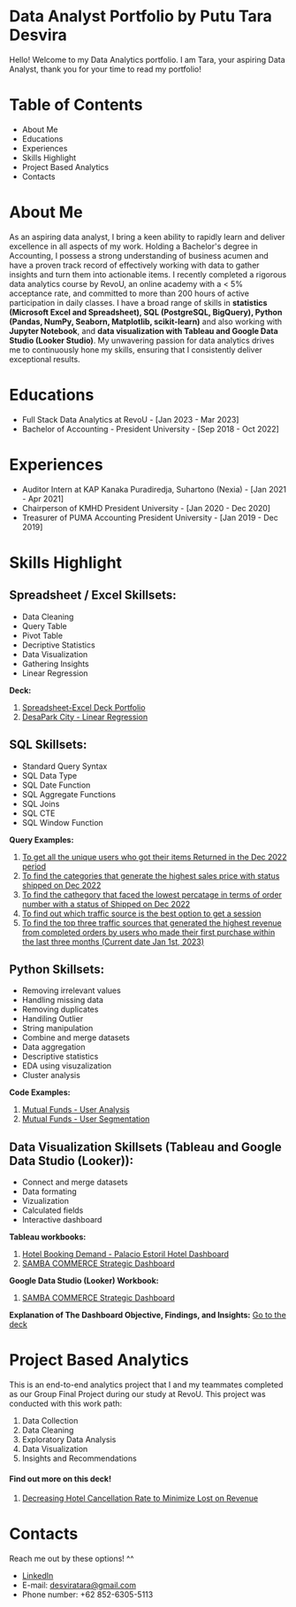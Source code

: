 # Data Analyst Portfolio by Putu Tara Desvira
Hello! Welcome to my Data Analytics portfolio.  I am Tara, your aspiring Data Analyst, thank you for your time to read my portfolio! 

# Table of Contents
* About Me
* Educations
* Experiences
* Skills Highlight
* Project Based Analytics
* Contacts

# About Me
As an aspiring data analyst, I bring a keen ability to rapidly learn and deliver excellence in all aspects of my work. Holding a Bachelor's degree in Accounting, I possess a strong understanding of business acumen and have a proven track record of effectively working with data to gather insights and turn them into actionable items. I recently completed a rigorous data analytics course by RevoU, an online academy with a < 5% acceptance rate, and committed to more than 200 hours of active participation in daily classes. I have a broad range of skills in **statistics (Microsoft Excel and Spreadsheet), SQL (PostgreSQL, BigQuery), Python (Pandas, NumPy, Seaborn, Matplotlib, scikit-learn)** and also working with **Jupyter Notebook**, and **data visualization with Tableau and Google Data Studio (Looker Studio)**. My unwavering passion for data analytics drives me to continuously hone my skills, ensuring that I consistently deliver exceptional results.

# Educations
* Full Stack Data Analytics at RevoU - [Jan 2023 - Mar 2023]
* Bachelor of Accounting - President University - [Sep 2018 - Oct 2022]

# Experiences
* Auditor Intern at KAP Kanaka Puradiredja, Suhartono (Nexia) - [Jan 2021 - Apr 2021]
* Chairperson of KMHD President University - [Jan 2020 - Dec 2020]
* Treasurer of PUMA Accounting President University - [Jan 2019 - Dec 2019]

# Skills Highlight
## Spreadsheet / Excel Skillsets:
* Data Cleaning
* Query Table
* Pivot Table
* Decriptive Statistics
* Data Visualization
* Gathering Insights
* Linear Regression

**Deck:**

1. [Spreadsheet-Excel Deck Portfolio](https://drive.google.com/file/d/1FOhpa6jPqr9HLKNQtl7os_FlGnOoc8Ji/view?usp=sharing)
2. [DesaPark City - Linear Regression](https://docs.google.com/spreadsheets/d/1EuE75mTwSmNcpX2vgH3Y6JC8GNwpEfg8uPLkv82xLM4/edit?usp=sharing)

## SQL Skillsets:
* Standard Query Syntax
* SQL Data Type
* SQL Date Function
* SQL Aggregate Functions
* SQL Joins
* SQL CTE
* SQL Window Function

**Query Examples:**
1. [To get all the unique users who got their items Returned in the Dec 2022 period ](https://console.cloud.google.com/bigquery?sq=542976873921:d16b89194d9945eaa9e5a06919efedd1)
2. [To find the categories that generate the highest sales price with status shipped on Dec 2022](https://console.cloud.google.com/bigquery?sq=542976873921:36c154473b4b4effae25a83eadfe8613)
3. [To find the cathegory that faced the lowest percatage in terms of order number with a status of Shipped on Dec 2022](https://console.cloud.google.com/bigquery?sq=542976873921:b9d04088f18a459a999b4befebd24481)
4. [To find out which traffic source is the best option to get a session](https://console.cloud.google.com/bigquery?sq=542976873921:5ccbaeeb6a754e4796dd5d98d6786f57)
5. [To find the top three traffic sources that generated the highest revenue from completed orders by users who made their first purchase within the last three months (Current date Jan 1st, 2023)](https://console.cloud.google.com/bigquery?sq=542976873921:4998d3983d994f57bdb183b1f6c1073e)

## Python Skillsets:
* Removing irrelevant values
* Handling missing data
* Removing duplicates
* Handiling Outlier
* String manipulation
* Combine and merge datasets
* Data aggregation
* Descriptive statistics
* EDA using visuzalization
* Cluster analysis

**Code Examples:**
1. [Mutual Funds - User Analysis](https://github.com/taradesvira/Putu-Tara-Desvira-Data-Analytics-Portfolio/blob/main/Mutual%20Fund%20Company%20User%20Analysis.ipynb)
2. [Mutual Funds - User Segmentation](https://github.com/taradesvira/Putu-Tara-Desvira-Data-Analytics-Portfolio/blob/main/Mutual_Fund_Customer_Segmentation.ipynb)

## Data Visualization Skillsets (Tableau and Google Data Studio (Looker)):
* Connect and merge datasets
* Data formating
* Vizualization
* Calculated fields
* Interactive dashboard

**Tableau workbooks:**
1. [Hotel Booking Demand - Palacio Estoril Hotel Dashboard](https://public.tableau.com/views/HotelBookingDemand-PalacioEstorilHotel/All?:language=en-US&:display_count=n&:origin=viz_share_link)
2. [SAMBA COMMERCE Strategic Dashboard](https://public.tableau.com/views/SAMBACOMMERCEStrategicDashboard/Dashboard?:language=en-US&:display_count=n&:origin=viz_share_link)

**Google Data Studio (Looker) Workbook:**
1. [SAMBA COMMERCE Strategic Dashboard](https://lookerstudio.google.com/reporting/6ba7c9c4-9d36-4263-ba6d-7c548fcf7e15/page/5WXKD)

**Explanation of The Dashboard Objective, Findings, and Insights:**
[Go to the deck](https://drive.google.com/file/d/1k5EOoFBf_6p_7WaMXIgnE53XzW6JDdw-/view?usp=sharing)

# Project Based Analytics
This is an end-to-end analytics project that I and my teammates completed as our Group Final Project during our study at RevoU. This project was conducted with this work path:
1. Data Collection
2. Data Cleaning
3. Exploratory Data Analysis
4. Data Visualization
5. Insights and Recommendations

#### Find out more on this deck!
1. [Decreasing Hotel Cancellation Rate to Minimize Lost on Revenue](https://drive.google.com/file/d/1GHPYOtAzpVQcBjve_-m0wxULTBXZ5YeA/view?usp=sharing)

# Contacts
Reach me out by these options! ^^
* [LinkedIn](https://www.linkedin.com/in/putu-tara-desvira/)
* E-mail: desviratara@gmail.com
* Phone number: +62 852-6305-5113
